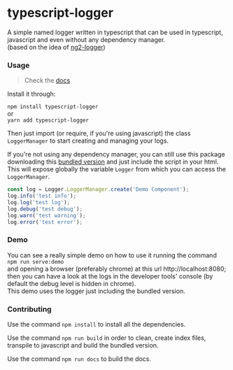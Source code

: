 # typescript-logger
A simple named logger written in typescript that can be used in typescript, javascript and even without any dependency manager.  
(based on the idea of [ng2-logger](https://www.npmjs.com/package/ng2-logger))


### Usage
>Check the [docs](https://silibdev.github.io/typescript-logger/)

Install it through:

`npm install typescript-logger`  
or  
`yarn add typescript-logger`  

Then just import (or require, if you're using javascript) the class `LoggerManager` to start creating and managing your logs.

If you're not using any dependency manager, you can still use this package downloading
this [bundled version](https://github.com/silibdev/typescript-logger/tree/v2.0.0/release)
and just include the script in your html.  
This will expose globally the variable `Logger` from which you can access the `LoggerManager`.
```javascript
const log = Logger.LoggerManager.create('Demo Component');
log.info('test info');
log.log('test log');
log.debug('test debug');
log.warn('test warning');
log.error('test error');
```

### Demo
You can see a really simple demo on how to use it running the command  
`npm run serve:demo`  
and opening a browser (preferably chrome) at this url http://localhost:8080;
then you can have a look at the logs in the developer tools' console (by default the debug level is hidden in chrome).  
This demo uses the logger just including the bundled version.

### Contributing

Use the command `npm install` to install all the dependencies.

Use the command `npm run build` in order to clean, create index files, transpile to javascript and build the bundled version.

Use the command `npm run docs` to build the docs. 
